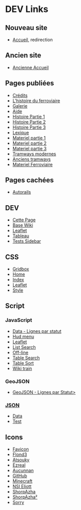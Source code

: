 # DEV Links
## Nouveau site
* <a href='https://ShorpAzha.github.io/' target='_blank'>Accueil</a>, redirection
## Ancien site
* <a href='https://ShorpAzha.github.io/old_index.html' target='_blank'>Ancienne Accueil</a>
## Pages publiées
* <a href='https://ShorpAzha.github.io/credits.html' target='_blank'>Crédits</a>
* <a href='https://ShorpAzha.github.io/ferroviaire.html' target='_blank'>L'histoire du ferroviaire</a>
* <a href='https://ShorpAzha.github.io/galerie.html' target='_blank'>Galerie</a>
* <a href='https://ShorpAzha.github.io/help.html' target='_blank'>Aide</a>
* <a href='https://ShorpAzha.github.io/history-part1.html' target='_blank'>Histoire Partie 1</a>
* <a href='https://ShorpAzha.github.io/history-part2.html' target='_blank'>Histoire Partie 2</a>
* <a href='https://ShorpAzha.github.io/history-part3.html' target='_blank'>Histoire Partie 3</a>
* <a href='https://ShorpAzha.github.io/lexique.html' target='_blank'>Lexique</a>
* <a href='https://ShorpAzha.github.io/materiel-part1' target='_blank'>Materiel partie 1</a>
* <a href='https://ShorpAzha.github.io/materiel-part2' target='_blank'>Materiel partie 2</a>
* <a href='https://ShorpAzha.github.io/materiel-part3' target='_blank'>Materiel partie 3</a>
* <a href='https://ShorpAzha.github.io/tramway-moderne.html' target='_blank'>Tramways modernes</a>
* <a href='https://ShorpAzha.github.io/tramway-old.html' target='_blank'>Anciens tramways</a>
* <a href='https://ShorpAzha.github.io/wiki.html' target='_blank'>Materiel Ferroviaire</a>
## Pages cachées
* <a href='https://ShorpAzha.github.io/autorails.html' target='_blank'>Autorails</a>
## DEV
* <a href='https://ShorpAzha.github.io/dev' target='_blank'>Cette Page</a>
* <a href='https://ShorpAzha.github.io/dev/basewiki.html' target='_blank'>Base Wiki</a>
* <a href='https://ShorpAzha.github.io/dev/leaflet.html' target='_blank'>Leaflet</a>
* <a href='https://ShorpAzha.github.io/dev/tableau.html' target='_blank'>Tableau</a>
* <a href='https://ShorpAzha.github.io/dev/test-sidebar.html' target='_blank'>Tests Sidebar</a>
## CSS
* <a href='https://ShorpAzha.github.io/css/gridbox.css' target='_blank'>Gridbox</a>
* <a href='https://ShorpAzha.github.io/css/home.css' target='_blank'>Home</a>
* <a href='https://ShorpAzha.github.io/css/index.css' target='_blank'>Index</a>
* <a href='https://ShorpAzha.github.io/css/leaflet.css' target='_blank'>Leaflet</a>
* <a href='https://ShorpAzha.github.io/css/style.css' target='_blank'>Style</a>
## Script
### JavaScript
* <a href='https://ShorpAzha.github.io/script/data-lignes-par-statut.js' target='_blank'>Data - Lignes par statut</a>
* <a href='https://ShorpAzha.github.io/script/hud_menu.js' target='_blank'>Hud menu</a>
* <a href='https://ShorpAzha.github.io/script/leaflet.js' target='_blank'>Leaflet</a>
* <a href='https://ShorpAzha.github.io/script/listsearch.js' target='_blank'>List Search</a>
* <a href='https://ShorpAzha.github.io/script/offline.js' target='_blank'>Off-line</a>
* <a href='https://ShorpAzha.github.io/script/tablesearch.js' target='_blank'>Table Search</a>
* <a href='https://ShorpAzha.github.io/script/tablesort.js' target='_blank'>Table Sort</a>
* <a href='https://ShorpAzha.github.io/script/wiki_train.js' target='_blank'>Wiki train</a>
### GeoJSON
* <a href='https://ShorpAzha.github.io/script/geojson/lignes-par-statut.geojson' target='_blank'>GeoJSON - Lignes par Statut>
### JSON
* <a href='https://ShorpAzha.github.io/script/json/data.json' target='_blank'>Data</a>
* <a href='https://ShorpAzha.github.io/script/json/test.json' target='_blank'>Test</a>
## Icons
* <a href='https://ShorpAzha.github.io/favicon.ico' target='_blank'>Favicon</a>
* <a href='https://ShorpAzha.github.io/images/factorio.png' target='_blank'>Flond3</a>
* <a href='https://ShorpAzha.github.io/images/icon_atsouky.png' target='_blank'>Atsouky</a>
* <a href='https://ShorpAzha.github.io/images/icon_ezreal.png' target='_blank'>Ezreal</a>
* <a href='https://ShorpAzha.github.io/images/logo_aucunnan.png' target='_blank'>Aucunnan</a>
* <a href='https://ShorpAzha.github.io/images/logo_github.png' target='_blank'>GitHub</a>
* <a href='https://ShorpAzha.github.io/images/logo_minecraft.png' target='_blank'>Minecraft</a>
* <a href='https://ShorpAzha.github.io/images/logo_nsi_eliott.png' target='_blank'>NSI Eliott</a>
* <a href='https://ShorpAzha.github.io/images/logo_shorpazha.png' target='_blank'>ShorpAzha</a>
* <a href='https://ShorpAzha.github.io/images/logo.png' target='_blank'>ShorpAzha²</a>
* <a href='https://ShorpAzha.github.io/images/sorry.png' target='_blank'>Sorry</a>